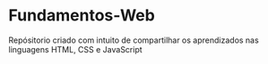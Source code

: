 # Fundamentos-Web

Repósitorio criado com intuito de compartilhar os aprendizados nas linguagens HTML, CSS e JavaScript
